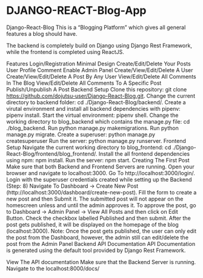 # DJANGO-REACT-Blog-App
Django-React-Blog
This is a “Blogging Platform” which gives all general features a blog should have.

The backend is completely build on Django using Django Rest Framework, while the frontend is completed using ReactJS.

Features
Login/Registration
Minimal Design
Create/Edit/Delete Your Posts
User Profile
Comment Enable
Admin Panel
Create/View/Edit/Delete A User
Create/View/Edit/Delete A Post By Any User
View/Edit/Delete All Comments In The Blog
View/Edit/Delete All Comments To A Specific Post
Publish/Unpublish A Post
Backend Setup
Clone this repository: git clone https://github.com/dojutsu-user/Django-React-Blog.git.
Change the current directory to backend folder: cd ./Django-React-Blog/backend/.
Create a virutal environment and install all backend dependencies with pipenv: pipenv install.
Start the virtual environment: pipenv shell.
Change the working directory to blog_backend which contains the manage.py file: cd ./blog_backend.
Run python manage.py makemigrations.
Run python manage.py migrate.
Create a superuser: python manage.py createsuperuser
Run the server: python manage.py runserver.
Frontend Setup
Navigate the current working directory to blog_frontend: cd ./Django-React-Blog/frontend/blog_frontend/.
Install the all frontend dependencies using npm: npm install.
Run the server: npm start.
Creating The First Post
Make sure that both Backend and Frontend Servers are running.
Open your browser and navigate to localhost:3000.
Go To http://localhost:3000/login/.
Login with the superuser credentials created while setting up the Backend (Step: 8)
Navigate To Dashboard -> Create New Post (http://localhost:3000/dashboard/create-new-post).
Fill the form to create a new post and then Submit it.
The submitted post will not appear on the homescreen unless and until the admin approves it.
To approve the post, go to Dashboard -> Admin Panel -> View All Posts and then click on Edit Button.
Check the checkbox labelled Published and then submit.
After the post gets published, it will be displayed on the homepage of the blog (localhost:3000).
Note: Once the post gets published, the user can only edit the post from the Dashboard, however, the admin still can edit/delete the post from the Admin Panel
Backend API Documentation
API Documentation is generated using the default tool provided by Django Rest Framework.

View The API documentation
Make sure that the Backend Server is running.
Navigate to the localhost:8000/docs/
